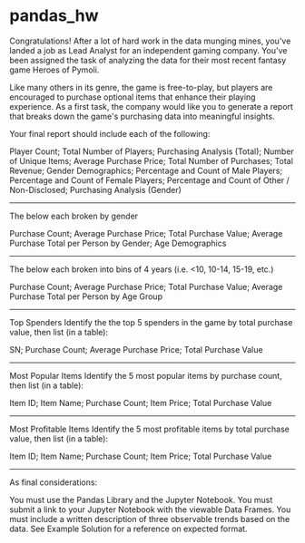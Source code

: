 # pandas_hw
Congratulations! After a lot of hard work in the data munging mines, you've landed a job as Lead Analyst for an independent gaming company. You've been assigned the task of analyzing the data for their most recent fantasy game Heroes of Pymoli.

Like many others in its genre, the game is free-to-play, but players are encouraged to purchase optional items that enhance their playing experience. As a first task, the company would like you to generate a report that breaks down the game's purchasing data into meaningful insights.

Your final report should include each of the following:

Player Count;
Total Number of Players;
Purchasing Analysis (Total);
Number of Unique Items;
Average Purchase Price;
Total Number of Purchases;
Total Revenue;
Gender Demographics;
Percentage and Count of Male Players;
Percentage and Count of Female Players;
Percentage and Count of Other / Non-Disclosed;
Purchasing Analysis (Gender)

----------------------------------------------

The below each broken by gender

Purchase Count;
Average Purchase Price;
Total Purchase Value;
Average Purchase Total per Person by Gender;
Age Demographics

-------------------------------------------------------------------------

The below each broken into bins of 4 years (i.e. <10, 10-14, 15-19, etc.)

Purchase Count;
Average Purchase Price;
Total Purchase Value;
Average Purchase Total per Person by Age Group

------------------------------------------------------------------------------------------

Top Spenders
Identify the the top 5 spenders in the game by total purchase value, then list (in a table):

SN;
Purchase Count;
Average Purchase Price;
Total Purchase Value

-------------------------------------------------------------------------

Most Popular Items
Identify the 5 most popular items by purchase count, then list (in a table):

Item ID;
Item Name;
Purchase Count;
Item Price;
Total Purchase Value

------------------------------------------------------------------------------------

Most Profitable Items
Identify the 5 most profitable items by total purchase value, then list (in a table):

Item ID;
Item Name;
Purchase Count;
Item Price;
Total Purchase Value

-------------------------------------------------------------------------------------

As final considerations:


You must use the Pandas Library and the Jupyter Notebook.
You must submit a link to your Jupyter Notebook with the viewable Data Frames.
You must include a written description of three observable trends based on the data.
See Example Solution for a reference on expected format.
